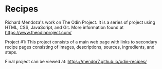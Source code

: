 # Recipes
Richard Mendoza's work on The Odin Project. It is a series of project using HTML, CSS, JavaScript, and Git. More information found at https://www.theodinproject.com/

Project #1: This project consists of a main web page with links to secondary recipe pages consisting of images, descriptions, sources, ingredients, and steps.

Final project can be viewed at: https://mendor7.github.io/odin-recipes/
